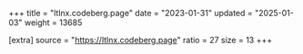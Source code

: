+++
title = "ltlnx.codeberg.page"
date = "2023-01-31"
updated = "2025-01-03"
weight = 13685

[extra]
source = "https://ltlnx.codeberg.page"
ratio = 27
size = 13
+++
